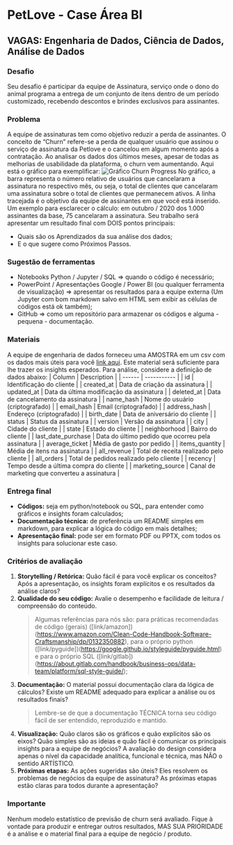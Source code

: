 # PetLove - Case Área BI
## VAGAS: Engenharia de Dados, Ciência de Dados, Análise de Dados
### Desafio
Seu desafio é participar da equipe de Assinatura, serviço onde o dono do animal programa a entrega de um conjunto de itens dentro de um período customizado, recebendo descontos e brindes exclusivos para assinantes. 
### Problema
A equipe de assinaturas tem como objetivo reduzir a perda de assinantes. O conceito de “Churn” refere-se a perda de qualquer usuário que assinou o serviço de assinatura da Petlove e o cancelou em algum momento após a contratação. Ao analisar os dados dos últimos meses, apesar de todas as melhorias de usabilidade da plataforma, o churn vem aumentando. Aqui está o gráfico para exemplificar:
![Gráfico Churn Progress](https://github.com/petlove/vagas/raw/master/data/bi-analysis/materials/churn.png)
No gráfico, a barra representa o número relativo de usuários que cancelaram a assinatura no respectivo mês, ou seja, o total de clientes que cancelaram uma assinatura sobre o total de clientes que permanecem ativos. A linha tracejada é o objetivo da equipe de assinantes em que você está inserido. Um exemplo para esclarecer o cálculo: em outubro / 2020 dos 1.000 assinantes da base, 75 cancelaram a assinatura.
Seu trabalho será apresentar um resultado final com DOIS pontos principais:
* Quais são os Aprendizados da sua análise dos dados;
* E o que sugere como Próximos Passos.
### Sugestão de ferramentas
* Notebooks Python / Jupyter / SQL ⇒ quando o código é necessário;
* PowerPoint / Apresentações Google / Power BI (ou qualquer ferramenta de visualização) ⇒ apresentar os resultados para a equipe externa (Um Jupyter com bom markdown salvo em HTML sem exibir as células de códigos está ok também);
* GitHub ⇒ como um repositório para armazenar os códigos e alguma - pequena - documentação.
### Materiais
A equipe de engenharia de dados forneceu uma AMOSTRA em um csv com os dados mais úteis para você [link aqui](https://github.com/petlove/vagas/blob/master/data/bi-analysis/data-test-analytics.csv). Este material será suficiente para lhe trazer os insights esperados. Para análise, considere a definição de dados abaixo:
| Column | Description |
| ------ | ----------- |
| id | Identificação do cliente |
| created_at | Data de criação da assinatura |
| updated_at | Data da última modificação da assinatura |
| deleted_at | Data de cancelamento da assinatura |
| name_hash | Nome do usuário (criptografado) |
| email_hash | Email (criptografado) |
| address_hash | Endereço (criptografado) |
| birth_date | Data de aniversário do cliente |
| status | Status da assinatura |
| version | Versão da assinatura |
| city | Cidade do cliente |
| state | Estado do cliente |
| neighborhood | Bairro do cliente |
| last_date_purchase | Data do último pedido que ocorreu pela assinatura |
| average_ticket | Média de gasto por pedido |
| items_quantity | Média de itens na assinatura |
| all_revenue | Total de receita realizado pelo cliente |
| all_orders | Total de pedidos realizado pelo cliente |
| recency | Tempo desde a última compra do cliente |
| marketing_source | Canal de marketing que converteu a assinatura |
### Entrega final
* **Códigos:** seja em python/notebook ou SQL, para entender como gráficos e insights foram calculados;
* **Documentação técnica:** de preferência um README simples em markdown, para explicar a lógica do código em mais detalhes;
* **Apresentação final:** pode ser em formato PDF ou PPTX, com todos os insights para solucionar este caso.
### Critérios de avaliação
1. **Storytelling / Retórica:** Quão fácil é para você explicar os conceitos? Após a apresentação, os insights foram explícitos e os resultados da análise claros?
2. **Qualidade do seu código:** Avalie o desempenho e facilidade de leitura / compreensão do conteúdo.
     > Algumas referências para nós são: para práticas recomendadas de código (gerais) ([link/amazon])(https://www.amazon.com/Clean-Code-Handbook-Software-Craftsmanship/dp/0132350882), para o próprio python ([link/pyguide])(https://google.github.io/styleguide/pyguide.html) e para o próprio SQL ([link/gitlab])(https://about.gitlab.com/handbook/business-ops/data-team/platform/sql-style-guide/);
3. **Documentação:** O material possui documentação clara da lógica de cálculos? Existe um README adequado para explicar a análise ou os resultados finais?
     > Lembre-se de que a documentação TÉCNICA torna seu código fácil de ser entendido, reproduzido e mantido.
4. **Visualização:** Quão claros são os gráficos e quão explícitos são os eixos? Quão simples são as ideias e quão fácil é comunicar os principais insights para a equipe de negócios? A avaliação do design considera apenas o nível da capacidade analítica, funcional e técnica, mas NÃO o sentido ARTÍSTICO.
5. **Próximas etapas:** As ações sugeridas são úteis? Eles resolvem os problemas de negócios da equipe de assinatura? As próximas etapas estão claras para todos durante a apresentação?
### Importante
Nenhum modelo estatístico de previsão de churn será avaliado.
Fique à vontade para produzir e entregar outros resultados, MAS SUA PRIORIDADE é a análise e o material final para a equipe de negócio / produto.
